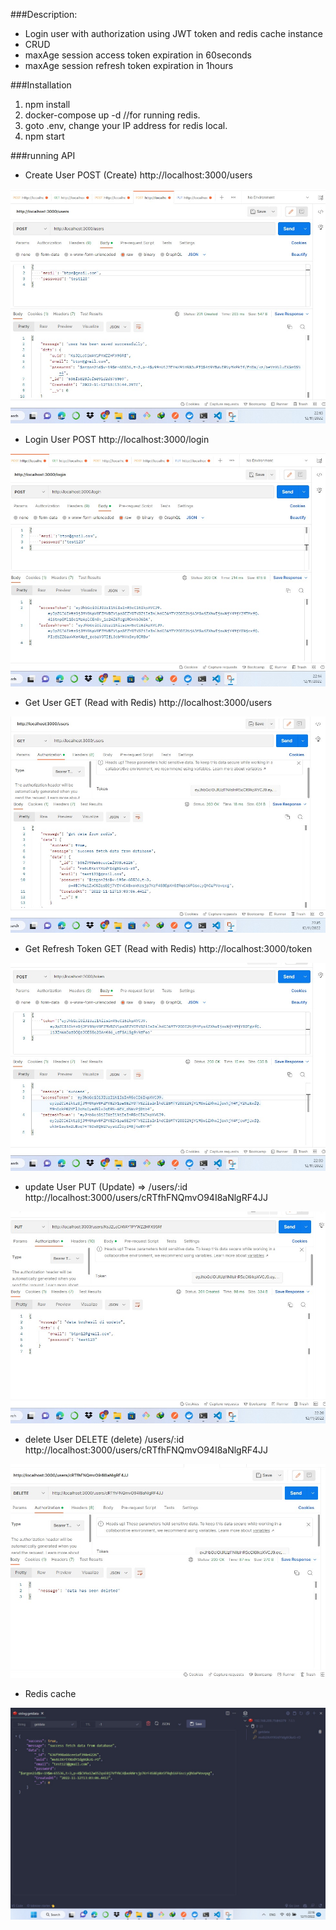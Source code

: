 ###Description:
- Login user with authorization using JWT token and redis cache instance
- CRUD
- maxAge session access token expiration in 60seconds
- maxAge session refresh token expiration in 1hours

###Installation

1. npm install 
2. docker-compose up -d //for running redis.
3. goto .env, change your IP address for redis local.
4. npm start

###running API

- Create User POST (Create)
http://localhost:3000/users

![alt text](https://github.com/vh4/btpn-betest/blob/btpn-test/image/createuser.jpg)

- Login User POST
http://localhost:3000/login

![alt text](https://github.com/vh4/btpn-betest/blob/btpn-test/image/loginuser.jpg)

- Get User GET (Read with Redis)
http://localhost:3000/users

![alt text](https://github.com/vh4/btpn-betest/blob/btpn-test/image/getuserbyredis.jpg)

- Get Refresh Token GET (Read with Redis)
http://localhost:3000/token

![alt text](https://github.com/vh4/btpn-betest/blob/btpn-test/image/refreshToken.jpg)

- update User PUT (Update) => /users/:id
http://localhost:3000/users/cRTfhFNQmvO94I8aNlgRF4JJ

![alt text](https://github.com/vh4/btpn-betest/blob/btpn-test/image/successupdate.jpg)


- delete User DELETE (delete) /users/:id
http://localhost:3000/users/cRTfhFNQmvO94I8aNlgRF4JJ

![alt text](https://github.com/vh4/btpn-betest/blob/btpn-test/image/delete.jpg)


- Redis cache

![alt text](https://github.com/vh4/btpn-betest/blob/btpn-test/image/redisCache.jpg)